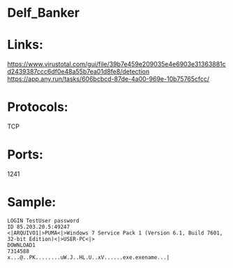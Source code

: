 # Delf_Banker

# Links:
https://www.virustotal.com/gui/file/39b7e459e209035e4e6903e31363881cd2439387ccc6df0e48a55b7ea01d8fe8/detection
https://app.any.run/tasks/606bcbcd-87de-4a00-969e-10b75765cfcc/

# Protocols:
TCP

# Ports:
1241

# Sample:

```
LOGIN TestUser password
ID 85.203.20.5:49247
<|ARQUIVO1|>PUMA<|>Windows 7 Service Pack 1 (Version 6.1, Build 7601, 32-bit Edition)<|>USER-PC<|>
DOWNLOAD1
7314588
x...@..PK........uW.J..HL.U..xV......exe.exename...|
```

